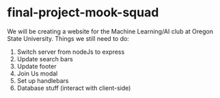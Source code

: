 # final-project-mook-squad
We will be creating a website for the Machine Learning/AI club at Oregon State University.
Things we still need to do:
  1) Switch server from nodeJs to express
  2) Update search bars
  3) Update footer
  4) Join Us modal
  5) Set up handlebars
  6) Database stuff (interact with client-side)
